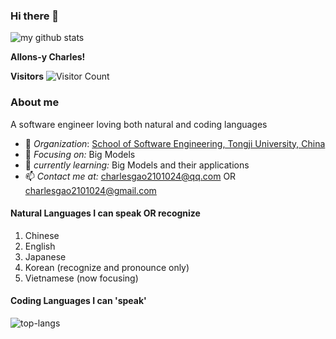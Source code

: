 ### Hi there 👋


<img alt='my github stats' src='https://github-readme-stats.vercel.app/api?username=schweitzergao&show_icons=true&theme=radical&count_private=true'>

**Allons-y Charles!**

**Visitors**
 ![Visitor Count](https://profile-counter.glitch.me/SchweitzerGAO/count.svg) 
### About me
A software engineer loving both natural and coding languages
- 🏢 *Organization*: [School of Software Engineering, Tongji University, China](https://sse.tongji.edu.cn)
- 🎯 *Focusing on:* Big Models
- 🔭 *currently learning:* Big Models and their applications
- 📫 *Contact me at:* charlesgao2101024@qq.com OR charlesgao2101024@gmail.com
#### Natural Languages I can speak OR recognize
1. Chinese
2. English
3. Japanese
4. Korean (recognize and pronounce only)
5. Vietnamese (now focusing)
#### Coding Languages I can 'speak'
![top-langs](https://github-readme-stats.vercel.app/api/top-langs?username=schweitzergao&layout=compact&exclude_repo=HanLP,d2l-zh,schweitzergao.github.io,MIT-6.828-2018-Labs)


